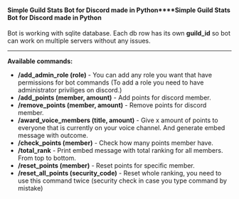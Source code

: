 #### **Simple Guild Stats Bot for Discord made in Python****Simple Guild Stats Bot for Discord made in Python**
Bot is working with sqlite database. Each db row has its own **guild_id** so bot can work on multiple servers without any issues.


------------

**Available commands:**

- **/add_admin_role (role)** - You can add any role you want that have permissions for bot commands (To add a role you need to have administrator priviliges on discord.)
- **/add_points (member, amount)** - Add points for discord member.
- **/remove_points (member, amount)** - Remove points for discord member.
- **/award_voice_members (title, amount)** - Give x amount of points to everyone that is currently on your voice channel. And generate embed message with outcome.
- **/check_points (member)** - Check how many points member have.
- **/total_rank** - Print embed message with total ranking for all members. From top to bottom.
- **/reset_points (member)** - Reset points for specific member.
- **/reset_all_points (security_code)** - Reset whole ranking, you need to use this command twice (security check in case you type command by mistake)

